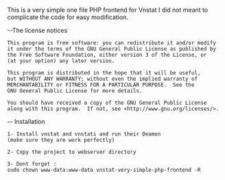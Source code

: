 
This is a very simple one file PHP frontend for Vnstat
I did not meant to complicate the code for easy modification. 


--The license notices

	This program is free software: you can redistribute it and/or modify
	it under the terms of the GNU General Public License as published by
	the Free Software Foundation, either version 3 of the License, or
	(at your option) any later version.

	This program is distributed in the hope that it will be useful,
	but WITHOUT ANY WARRANTY; without even the implied warranty of
	MERCHANTABILITY or FITNESS FOR A PARTICULAR PURPOSE.  See the
	GNU General Public License for more details.

	You should have received a copy of the GNU General Public License
	along with this program.  If not, see <http://www.gnu.org/licenses/>.

-- Installation

	1- Install vnstat and vnstati and run their Deamon
	(make sure they are work perfectly)

	2- Copy the project to webserver directory

	3- Dont forget :
	sudo chown www-data:www-data vnstat-very-simple-php-frontend -R



